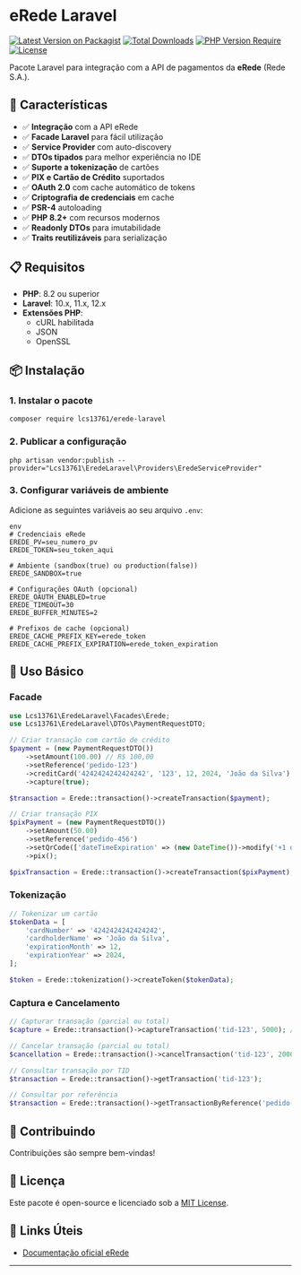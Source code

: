 # eRede Laravel

[![Latest Version on Packagist](https://img.shields.io/packagist/v/lcs13761/erede-laravel.svg?style=flat-square)](https://packagist.org/packages/lcs13761/erede-laravel)
[![Total Downloads](https://img.shields.io/packagist/dt/lcs13761/erede-laravel.svg?style=flat-square)](https://packagist.org/packages/lcs13761/erede-laravel)
[![PHP Version Require](https://img.shields.io/packagist/php-v/lcs13761/erede-laravel?style=flat-square)](https://packagist.org/packages/lcs13761/erede-laravel)
[![License](https://img.shields.io/packagist/l/lcs13761/erede-laravel.svg?style=flat-square)](https://packagist.org/packages/lcs13761/erede-laravel)

Pacote Laravel para integração com a API de pagamentos da **eRede** (Rede S.A.).

## 🚀 Características

- ✅ **Integração** com a API eRede
- ✅ **Facade Laravel** para fácil utilização
- ✅ **Service Provider** com auto-discovery
- ✅ **DTOs tipados** para melhor experiência no IDE
- ✅ **Suporte a tokenização** de cartões
- ✅ **PIX e Cartão de Crédito** suportados
- ✅ **OAuth 2.0** com cache automático de tokens
- ✅ **Criptografia de credenciais** em cache
- ✅ **PSR-4** autoloading
- ✅ **PHP 8.2+** com recursos modernos
- ✅ **Readonly DTOs** para imutabilidade
- ✅ **Traits reutilizáveis** para serialização

## 📋 Requisitos

- **PHP**: 8.2 ou superior
- **Laravel**: 10.x, 11.x, 12.x
- **Extensões PHP**: 
  - cURL habilitada
  - JSON
  - OpenSSL

## 📦 Instalação

### 1. Instalar o pacote
```
composer require lcs13761/erede-laravel
```
### 2. Publicar a configuração
```
php artisan vendor:publish --provider="Lcs13761\EredeLaravel\Providers\EredeServiceProvider"
```
### 3. Configurar variáveis de ambiente

Adicione as seguintes variáveis ao seu arquivo `.env`:
```
env
# Credenciais eRede
EREDE_PV=seu_numero_pv
EREDE_TOKEN=seu_token_aqui

# Ambiente (sandbox(true) ou production(false))
EREDE_SANDBOX=true

# Configurações OAuth (opcional)
EREDE_OAUTH_ENABLED=true
EREDE_TIMEOUT=30
EREDE_BUFFER_MINUTES=2

# Prefixos de cache (opcional)
EREDE_CACHE_PREFIX_KEY=erede_token
EREDE_CACHE_PREFIX_EXPIRATION=erede_token_expiration
```
## 🔧 Uso Básico

### Facade

```php
use Lcs13761\EredeLaravel\Facades\Erede;
use Lcs13761\EredeLaravel\DTOs\PaymentRequestDTO;

// Criar transação com cartão de crédito
$payment = (new PaymentRequestDTO())
    ->setAmount(100.00) // R$ 100,00
    ->setReference('pedido-123')
    ->creditCard('4242424242424242', '123', 12, 2024, 'João da Silva')
    ->capture(true);

$transaction = Erede::transaction()->createTransaction($payment);

// Criar transação PIX
$pixPayment = (new PaymentRequestDTO())
    ->setAmount(50.00)
    ->setReference('pedido-456')
    ->setQrCode(['dateTimeExpiration' => (new DateTime())->modify('+1 day')->format('Y-m-d\TH:i:s')])
    ->pix();

$pixTransaction = Erede::transaction()->createTransaction($pixPayment);
```

### Tokenização

```php
// Tokenizar um cartão
$tokenData = [
    'cardNumber' => '4242424242424242',
    'cardholderName' => 'João da Silva',
    'expirationMonth' => 12,
    'expirationYear' => 2024,
];

$token = Erede::tokenization()->createToken($tokenData);
```


### Captura e Cancelamento

```php
// Capturar transação (parcial ou total)
$capture = Erede::transaction()->captureTransaction('tid-123', 5000); // R$ 50,00

// Cancelar transação (parcial ou total)
$cancellation = Erede::transaction()->cancelTransaction('tid-123', 2000); // R$ 20,00

// Consultar transação por TID
$transaction = Erede::transaction()->getTransaction('tid-123');

// Consultar por referência
$transaction = Erede::transaction()->getTransactionByReference('pedido-123');
```

## 🤝 Contribuindo

Contribuições são sempre bem-vindas!

## 📄 Licença

Este pacote é open-source e licenciado sob a [MIT License](LICENSE).

## 🔗 Links Úteis

- [Documentação oficial eRede](https://developer.userede.com.br/)
---